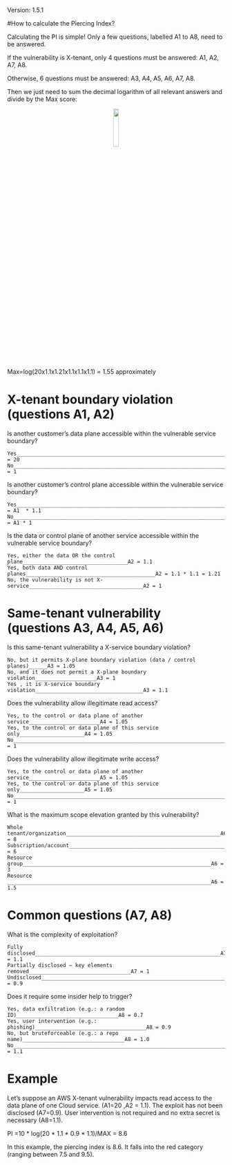 Version: 1.5.1

#How to calculate the Piercing Index?

Calculating the PI is simple! Only a few questions, labelled A1 to A8, need to be answered.

If the vulnerability is X-tenant, only 4 questions must be answered: A1, A2, A7, A8. 

Otherwise, 6 questions must be answered: A3, A4, A5, A6, A7, A8.

Then we just need to sum the decimal logarithm of all relevant answers and divide by the Max score:

<p align="center"><img width="15%" align="center" src="https://github.com/piercing-index/cloud-vulnerabilities/blob/main/pi_formula.PNG" class="center"></p>

Max=log(20x1.1x1.21x1.1x1.1x1.1) = 1.55 approximately



# X-tenant boundary violation (questions A1, A2)

Is another customer’s data plane accessible within the vulnerable service boundary?
```
Yes________________________________________________________________________A1 = 20
No_________________________________________________________________________A1 = 1
```

Is another customer’s control plane accessible within the vulnerable service boundary?
```
Yes________________________________________________________________________A1 = A1  * 1.1
No_________________________________________________________________________A1 = A1 * 1
```

Is the data or control plane of another service accessible within the vulnerable service boundary?
```
Yes, either the data OR the control plane__________________________________A2 = 1.1
Yes, both data AND control planes__________________________________________A2 = 1.1 * 1.1 = 1.21 
No, the vulnerability is not X-service_____________________________________A2 = 1
```

# Same-tenant vulnerability (questions A3, A4, A5, A6)
Is this same-tenant vulnerability a X-service boundary violation?
```
No, but it permits X-plane boundary violation (data / control planes)______A3 = 1.05
No, and it does not permit a X-plane boundary violation____________________A3 = 1
Yes , it is X-service boundary violation___________________________________A3 = 1.1
```

Does the vulnerability allow illegitimate read access?
```
Yes, to the control or data plane of another service_______________________A4 = 1.05
Yes, to the control or data plane of this service only_____________________A4 = 1.05
No_________________________________________________________________________A4 = 1
```

Does the vulnerability allow illegitimate write access?
```
Yes, to the control or data plane of another service_______________________A5 = 1.05
Yes, to the control or data plane of this service only_____________________A5 = 1.05
No_________________________________________________________________________A5 = 1
```

What is the maximum scope elevation granted by this vulnerability?
```
Whole tenant/organization__________________________________________________A6 = 8
Subscription/account_______________________________________________________A6 = 6
Resource group_____________________________________________________________A6 = 3
Resource __________________________________________________________________A6 = 1.5
```

# Common questions (A7, A8)
What is the complexity of exploitation?
```
Fully disclosed____________________________________________________________A7 = 1.1
Partially disclosed – key elements removed_________________________________A7 = 1
Undisclosed________________________________________________________________A7 = 0.9
```
Does it require some insider help to trigger?
```
Yes, data exfiltration (e.g.: a random ID)_________________________________A8 = 0.7
Yes, user intervention (e.g.: phishing)____________________________________A8 = 0.9
No, but bruteforceable (e.g.: a repo name)_________________________________A8 = 1.0
No_________________________________________________________________________A8 = 1.1
```

# Example
Let’s suppose an AWS X-tenant vulnerability impacts read access to the data plane of one Cloud service. (A1=20 ,A2  = 1.1). 
The exploit has not been disclosed (A7=0.9).
User intervention is not required and no extra secret is necessary (A8=1.1).

PI =10 * log⁡(20 * 1.1 * 0.9 * 1.1)/MAX  = 8.6

In this example, the piercing index is 8.6. It falls into the red category (ranging between 7.5 and 9.5).

